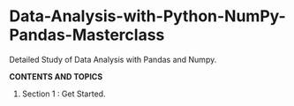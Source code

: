 # Data-Analysis-with-Python-NumPy-Pandas-Masterclass
Detailed Study of Data Analysis with Pandas and Numpy.

**CONTENTS AND TOPICS**

1. Section 1 : Get Started.
